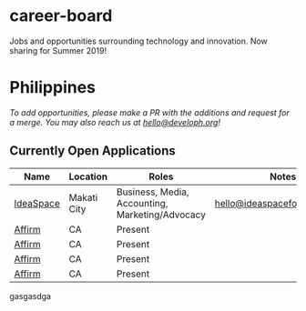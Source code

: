 # career-board
Jobs and opportunities surrounding technology and innovation. Now sharing for Summer 2019!

# Philippines

_To add opportunities, please make a PR with the additions and request for a merge. You may also reach us at hello@developh.org!_

## Currently Open Applications
| Name | Location | Roles | Notes  |
|---|---|---|---|
| [IdeaSpace](http://www.ideaspacefoundation.org/internships-at-ideaspace-foundation-inc.html)  | Makati City | Business, Media, Accounting, Marketing/Advocacy | hello@ideaspacefoundation.org |
| [Affirm](https://jobs.lever.co/affirm/ceb9ceef-cf1a-406d-b635-ba22470df7d6)  | CA | Present | 
| [Affirm](https://jobs.lever.co/affirm/ceb9ceef-cf1a-406d-b635-ba22470df7d6)  | CA | Present | 
| [Affirm](https://jobs.lever.co/affirm/ceb9ceef-cf1a-406d-b635-ba22470df7d6)  | CA | Present | 
| [Affirm](https://jobs.lever.co/affirm/ceb9ceef-cf1a-406d-b635-ba22470df7d6)  | CA | Present | |
gasgasdga